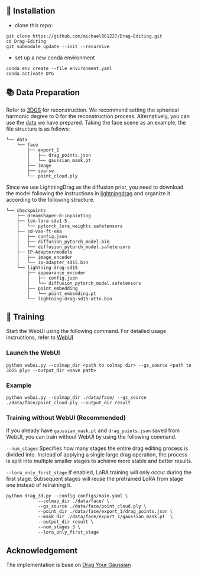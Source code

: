 ## 🔧 Installation

- clone this repo:

```
git clone https://github.com/michael861227/Drag-Editing.git
cd Drag-Editing
git submodule update --init --recursive
```

- set up a new conda environment

```
conda env create --file environment.yaml
conda activate DYG
```

## 📚 Data Preparation

Refer to [3DGS](https://github.com/graphdeco-inria/gaussian-splatting?tab=readme-ov-file#processing-your-own-scenes) for reconstruction. We recommend setting the spherical harmonic degree to 0 for the reconstruction process.
Alternatively, you can use the [data](https://drive.google.com/drive/folders/19Jv3crbF7xMu1ouNoCH-mEH87ClykpuY?usp=sharing) we have prepared. Taking the face scene as an example, the file structure is as follows:

```
└── data
    └── face
        ├── export_1
        │   ├── drag_points.json
        │   └── gaussian_mask.pt
        ├── image
        ├── sparse
        └── point_cloud.ply
```

Since we use LightningDrag as the diffusion prior, you need to download the model following the instructions in [lightningdrag](https://github.com/magic-research/LightningDrag/blob/main/INSTALLATION.md#2-download-pretrained-models) and organize it according to the following structure.

```
└── checkpoints
    ├── dreamshaper-8-inpainting
    ├── lcm-lora-sdv1-5
    │   └── pytorch_lora_weights.safetensors
    ├── sd-vae-ft-ema
    │   ├── config.json
    │   ├── diffusion_pytorch_model.bin
    │   └── diffusion_pytorch_model.safetensors
    ├── IP-Adapter/models
    │   ├── image_encoder
    │   └── ip-adapter_sd15.bin
    └── lightning-drag-sd15
        ├── appearance_encoder
        │   ├── config.json
        │   └── diffusion_pytorch_model.safetensors
        ├── point_embedding
        │   └── point_embedding.pt
        └── lightning-drag-sd15-attn.bin
```

## 🚋 Training

Start the WebUI using the following command. For detailed usage instructions, refer to [WebUI](./assets/webui-guide/webui.md)

### Launch the WebUI

```shell
python webui.py --colmap_dir <path to colmap dir> --gs_source <path to 3DGS ply> --output_dir <save path>
```

### Example

```shell
python webui.py --colmap_dir ./data/face/ --gs_source ./data/face/point_cloud.ply --output_dir result
```

### Training without WebUI (Recommended)

If you already have `gaussian_mask.pt` and `drag_points.json` saved from WebUI, you can train without WebUI by using the following command.

`--num_stages`
Specifies how many stages the entire drag editing process is divided into. Instead of applying a single large drag operation, the process is split into multiple smaller stages to achieve more stable and better results.

`--lora_only_first_stage`
If enabled, LoRA training will only occur during the first stage. Subsequent stages will reuse the pretrained LoRA from stage one instead of retraining it.

```shell
python drag_3d.py --config configs/main.yaml \
            --colmap_dir ./data/face/ \
            --gs_source ./data/face/point_cloud.ply \
            --point_dir ./data/face/export_1/drag_points.json \
            --mask_dir ./data/face/export_1/gaussian_mask.pt  \
            --output_dir result \
            --num_stages 3 \
            --lora_only_first_stage
```

<!-- ## Citation

```
@article{qu2025drag,
  title={Drag Your Gaussian: Effective Drag-Based Editing with Score Distillation for 3D Gaussian Splatting},
  author={Qu, Yansong and Chen, Dian and Li, Xinyang and Li, Xiaofan and Zhang, Shengchuan and Cao, Liujuan and Ji, Rongrong},
  journal={arXiv preprint arXiv:2501.18672},
  year={2025}
}
``` -->

<!-- ## License

Licensed under the CC BY-NC-SA 4.0 (Attribution-NonCommercial-ShareAlike 4.0 International)

The code is released for academic research use only.

If you have any questions, please contact me via [quyans@stu.xmu.edu.cn](mailto:quyans@stu.xmu.edu.cn). -->

## Acknowledgement

The implementation is base on [Drag Your Gaussian](https://github.com/Quyans/Drag-Your-Gaussian)

